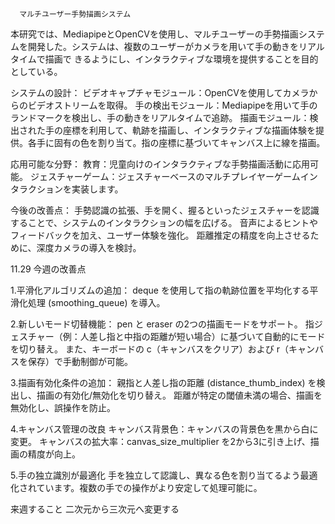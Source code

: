       マルチユーザー手勢描画システム
          
  本研究では、MediapipeとOpenCVを使用し、マルチユーザーの手勢描画システムを開発した。システムは、複数のユーザーがカメラを用いて手の動きをリアルタイムで描画で
きるようにし、インタラクティブな環境を提供することを目的としている。

システムの設計：
  ビデオキャプチャモジュール：OpenCVを使用してカメラからのビデオストリームを取得。
  手の検出モジュール：Mediapipeを用いて手のランドマークを検出し、手の動きをリアルタイムで追跡。
  描画モジュール：検出された手の座標を利用して、軌跡を描画し、インタラクティブな描画体験を提供。各手に固有の色を割り当て。指の座標に基づいてキャンバス上に線を描画。


応用可能な分野：
  教育：児童向けのインタラクティブな手勢描画活動に応用可能。
  ジェスチャーゲーム：ジェスチャーベースのマルチプレイヤーゲームインタラクションを実装します。


今後の改善点：
  手勢認識の拡張、手を開く、握るといったジェスチャーを認識することで、システムのインタラクションの幅を広げる。
  音声によるヒントやフィードバックを加え、ユーザー体験を強化。
  距離推定の精度を向上させるために、深度カメラの導入を検討。





11.29
  今週の改善点

1.平滑化アルゴリズムの追加：
  deque を使用して指の軌跡位置を平均化する平滑化処理 (smoothing_queue) を導入。
  
2.新しいモード切替機能：
  pen と eraser の2つの描画モードをサポート。
  指ジェスチャー（例：人差し指と中指の距離が短い場合）に基づいて自動的にモードを切り替え。
  また、キーボードの c（キャンバスをクリア）および r（キャンバスを保存）で手動制御が可能。
  
3.描画有効化条件の追加：
  親指と人差し指の距離 (distance_thumb_index) を検出し、描画の有効化/無効化を切り替え。
  距離が特定の閾値未満の場合、描画を無効化し、誤操作を防止。

4.キャンバス管理の改良
  キャンバス背景色：キャンバスの背景色を黒から白に変更。
  キャンバスの拡大率：canvas_size_multiplier を2から3に引き上げ、描画の精度が向上。

5.手の独立識別が最適化
  手を独立して認識し、異なる色を割り当てるよう最適化されています。複数の手での操作がより安定して処理可能に。


  来週すること
  二次元から三次元へ変更する







